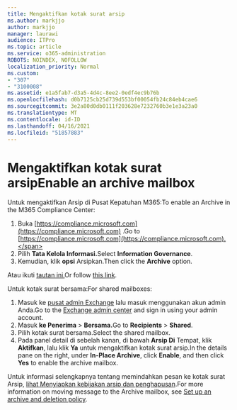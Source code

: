 ```yaml
---
title: Mengaktifkan kotak surat arsip
ms.author: markjjo
author: markjjo
manager: laurawi
audience: ITPro
ms.topic: article
ms.service: o365-administration
ROBOTS: NOINDEX, NOFOLLOW
localization_priority: Normal
ms.custom:
- "307"
- "3100008"
ms.assetid: e1a5fab7-d3a5-4d4c-8ee2-0edf4ec9b76b
ms.openlocfilehash: d0b7125cb25d739d553bf00054fb24c84eb4cae6
ms.sourcegitcommit: 3e2a80d0db0111f203628e7232760b3e1e3a23a0
ms.translationtype: MT
ms.contentlocale: id-ID
ms.lasthandoff: 04/16/2021
ms.locfileid: "51857883"
---
```

# <a name="enable-an-archive-mailbox"></a><span data-ttu-id="a2373-102">Mengaktifkan kotak surat arsip</span><span class="sxs-lookup"><span data-stu-id="a2373-102">Enable an archive mailbox</span></span>

<span data-ttu-id="a2373-103">Untuk mengaktifkan Arsip di Pusat Kepatuhan M365:</span><span class="sxs-lookup"><span data-stu-id="a2373-103">To enable an Archive in the M365 Compliance Center:</span></span>

1. <span data-ttu-id="a2373-104">Buka [https://compliance.microsoft.com](https://compliance.microsoft.com) .</span><span class="sxs-lookup"><span data-stu-id="a2373-104">Go to [https://compliance.microsoft.com](https://compliance.microsoft.com).</span></span>
2. <span data-ttu-id="a2373-105">Pilih **Tata Kelola Informasi.**</span><span class="sxs-lookup"><span data-stu-id="a2373-105">Select **Information Governance**.</span></span>
3. <span data-ttu-id="a2373-106">Kemudian, klik **opsi** Arsipkan.</span><span class="sxs-lookup"><span data-stu-id="a2373-106">Then click the **Archive** option.</span></span>

<span data-ttu-id="a2373-107">Atau ikuti [tautan ini.](https://sip.compliance.microsoft.com/informationgovernance?viewid=archive)</span><span class="sxs-lookup"><span data-stu-id="a2373-107">Or follow [this link](https://sip.compliance.microsoft.com/informationgovernance?viewid=archive).</span></span>  

<span data-ttu-id="a2373-108">Untuk kotak surat bersama:</span><span class="sxs-lookup"><span data-stu-id="a2373-108">For shared mailboxes:</span></span>

1. <span data-ttu-id="a2373-109">Masuk ke [pusat admin Exchange](https://outlook.office365.com/ecp) lalu masuk menggunakan akun admin Anda.</span><span class="sxs-lookup"><span data-stu-id="a2373-109">Go to the [Exchange admin center](https://outlook.office365.com/ecp) and sign in using your admin account.</span></span>
2. <span data-ttu-id="a2373-110">Masuk **ke Penerima**  >  **Bersama.**</span><span class="sxs-lookup"><span data-stu-id="a2373-110">Go to **Recipients** > **Shared**.</span></span>
3. <span data-ttu-id="a2373-111">Pilih kotak surat bersama.</span><span class="sxs-lookup"><span data-stu-id="a2373-111">Select the shared mailbox.</span></span>
4. <span data-ttu-id="a2373-112">Pada panel detail di sebelah kanan, di bawah **Arsip Di** Tempat, klik **Aktifkan**, lalu klik **Ya** untuk mengaktifkan kotak surat arsip.</span><span class="sxs-lookup"><span data-stu-id="a2373-112">In the details pane on the right, under **In-Place Archive**, click **Enable**, and then click **Yes** to enable the archive mailbox.</span></span>

<span data-ttu-id="a2373-113">Untuk informasi selengkapnya tentang memindahkan pesan ke kotak surat Arsip, [lihat Menyiapkan kebijakan arsip dan penghapusan](https://docs.microsoft.com//office365/securitycompliance/set-up-an-archive-and-deletion-policy-for-mailboxes).</span><span class="sxs-lookup"><span data-stu-id="a2373-113">For more information on moving message to the Archive mailbox, see [Set up an archive and deletion policy](https://docs.microsoft.com//office365/securitycompliance/set-up-an-archive-and-deletion-policy-for-mailboxes).</span></span>
